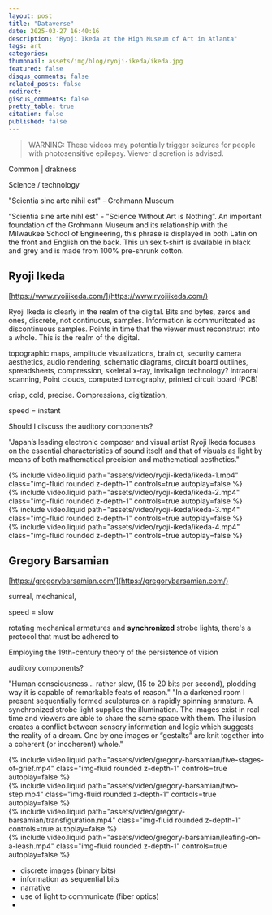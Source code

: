 ```yaml
---
layout: post
title: "Dataverse"
date: 2025-03-27 16:40:16
description: "Ryoji Ikeda at the High Museum of Art in Atlanta"
tags: art
categories:
thumbnail: assets/img/blog/ryoji-ikeda/ikeda.jpg
featured: false
disqus_comments: false
related_posts: false
redirect:
giscus_comments: false
pretty_table: true
citation: false
published: false
---
```


> WARNING: These videos may potentially trigger seizures for people with photosensitive epilepsy. Viewer discretion is advised.

Common | drakness

Science / technology


"Scientia sine arte nihil est" - Grohmann Museum

“Scientia sine arte nihl est" - "Science Without Art is Nothing”. An important foundation of the Grohmann Museum and its relationship with the Milwaukee School of Engineering, this phrase is displayed in both Latin on the front and English on the back. This unisex t-shirt is available in black and grey and is made from 100% pre-shrunk cotton.

## Ryoji Ikeda

[https://www.ryojiikeda.com/](https://www.ryojiikeda.com/)

Ryoji Ikeda is clearly in the realm of the digital. Bits and bytes, zeros and ones, discrete, not continuous, samples.
Information is communitcated as discontinuous samples. Points in time that the viewer must reconstruct into a whole.
This is the realm of the digital. 

topographic maps, amplitude visualizations, brain ct, security camera aesthetics, audio rendering, schematic diagrams,
circuit board outlines, spreadsheets, compression, skeletal x-ray, invisalign technology?
intraoral scanning, Point clouds, computed tomography, printed circuit board (PCB)

crisp, cold, precise. Compressions, digitization, 

speed = instant

Should I discuss the auditory components?


"Japan’s leading electronic composer and visual artist Ryoji Ikeda focuses on the essential characteristics of sound itself and that of visuals as light by means of both mathematical precision and mathematical aesthetics."
<div class="row mt-3">
    <div class="col-sm mt-3 mt-md-0">
        {% include video.liquid path="assets/video/ryoji-ikeda/ikeda-1.mp4" class="img-fluid rounded z-depth-1" controls=true autoplay=false %}
    </div>
    <div class="col-sm mt-3 mt-md-0">
        {% include video.liquid path="assets/video/ryoji-ikeda/ikeda-2.mp4" class="img-fluid rounded z-depth-1" controls=true autoplay=false %}
    </div>
</div>

<div class="row mt-3">
    <div class="col-sm mt-3 mt-md-0">
        {% include video.liquid path="assets/video/ryoji-ikeda/ikeda-3.mp4" class="img-fluid rounded z-depth-1" controls=true autoplay=false %}
    </div>
    <div class="col-sm mt-3 mt-md-0">
        {% include video.liquid path="assets/video/ryoji-ikeda/ikeda-4.mp4" class="img-fluid rounded z-depth-1" controls=true autoplay=false %}
    </div>
</div>

## Gregory Barsamian

[https://gregorybarsamian.com/](https://gregorybarsamian.com/)

surreal, mechanical, 

speed = slow

rotating mechanical armatures and **synchronized** strobe lights, there's a protocol that must be adhered to

Employing the 19th-century theory of the persistence of vision

auditory components?

"Human consciousness... rather slow, (15 to 20 bits per second), plodding way it is capable of remarkable feats of reason."
"In a darkened room I present sequentially formed sculptures on a rapidly spinning armature. A synchronized strobe light supplies the illumination. The images exist in real time and viewers are able to share the same space with them. The illusion creates a conflict between sensory information and logic which suggests the reality of a dream. One by one images or “gestalts” are knit together into a coherent (or incoherent) whole."


<div class="row mt-3">
    <div class="col-sm mt-3 mt-md-0">
        {% include video.liquid path="assets/video/gregory-barsamian/five-stages-of-grief.mp4" class="img-fluid rounded z-depth-1" controls=true autoplay=false %}
    </div>
    <div class="col-sm mt-3 mt-md-0">
        {% include video.liquid path="assets/video/gregory-barsamian/two-step.mp4" class="img-fluid rounded z-depth-1" controls=true autoplay=false %}
    </div>
</div>

<div class="row mt-3">
    <div class="col-sm mt-3 mt-md-0">
        {% include video.liquid path="assets/video/gregory-barsamian/transfiguration.mp4" class="img-fluid rounded z-depth-1" controls=true autoplay=false %}
    </div>
    <div class="col-sm mt-3 mt-md-0">
        {% include video.liquid path="assets/video/gregory-barsamian/leafing-on-a-leash.mp4" class="img-fluid rounded z-depth-1" controls=true autoplay=false %}
    </div>
</div>

- discrete images (binary bits)
- information as sequential bits
- narrative
- use of light to communicate (fiber optics)
- 

